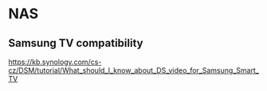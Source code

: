 # NAS

## Samsung TV compatibility

https://kb.synology.com/cs-cz/DSM/tutorial/What_should_I_know_about_DS_video_for_Samsung_Smart_TV
